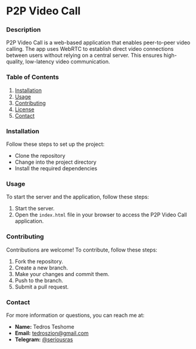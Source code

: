 # P2P Video Call

### Description
P2P Video Call is a web-based application that enables peer-to-peer video calling. The app uses WebRTC to establish direct video connections between users without relying on a central server. This ensures high-quality, low-latency video communication.

### Table of Contents
1. [Installation](#installation)
2. [Usage](#usage)
3. [Contributing](#contributing)
4. [License](#license)
5. [Contact](#contact)

### Installation
Follow these steps to set up the project:

- Clone the repository
- Change into the project directory
- Install the required dependencies

### Usage
To start the server and the application, follow these steps:

1. Start the server.
2. Open the `index.html` file in your browser to access the P2P Video Call application.

### Contributing
Contributions are welcome! To contribute, follow these steps:

1. Fork the repository.
2. Create a new branch.
3. Make your changes and commit them.
4. Push to the branch.
5. Submit a pull request.

### Contact
For more information or questions, you can reach me at:

- **Name:** Tedros Teshome
- **Email:** [tedroszion@gmail.com](mailto:tedroszion@gmail.com)
- **Telegram:** [@seriousras](https://t.me/seriousras)

